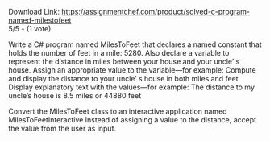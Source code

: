 Download Link: https://assignmentchef.com/product/solved-c-program-named-milestofeet
<br>
5/5 - (1 vote)

Write a C# program named MilesToFeet that declares a named constant that holds the number of feet in a mile: 5280. Also declare a variable to represent the distance in miles between your house and your uncle’ s house. Assign an appropriate value to the variable—for example: Compute and display the distance to your uncle’ s house in both miles and feet Display explanatory text with the values—for example: The distance to my uncle’s house is 8.5 miles or 44880 feet

Convert the MilesToFeet class to an interactive application named MilesToFeetInteractive Instead of assigning a value to the distance, accept the value from the user as input.